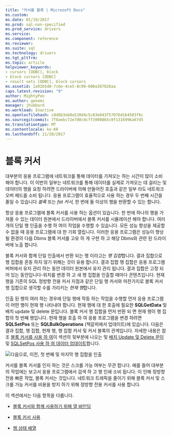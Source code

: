 ```yaml
---
title: "커서를 블록 | Microsoft Docs"
ms.custom: 
ms.date: 01/19/2017
ms.prod: sql-non-specified
ms.prod_service: drivers
ms.service: 
ms.component: reference
ms.reviewer: 
ms.suite: sql
ms.technology: drivers
ms.tgt_pltfrm: 
ms.topic: article
helpviewer_keywords:
- cursors [ODBC], block
- block cursors [ODBC]
- result sets [ODBC], block cursors
ms.assetid: 1a92b5d8-7c6e-4ce5-8c99-600a387026aa
caps.latest.revision: "9"
author: MightyPen
ms.author: genemi
manager: jhubbard
ms.workload: Inactive
ms.openlocfilehash: c8d6b3eb0a520d4c5c83e043f57076d164503f6c
ms.sourcegitcommit: 7f8aebc72e7d0c8cff3990865c9f1316996a67d5
ms.translationtype: MT
ms.contentlocale: ko-KR
ms.lasthandoff: 11/20/2017
---
```

# <a name="block-cursors"></a>블록 커서
대부분의 응용 프로그램에 네트워크를 통해 데이터를 가져오는 하는 시간이 많이 소비 해야 합니다. 이 이번의 일부는 네트워크를 통해 데이터를 실제로 가져오는 데 걸리는 및 데이터의 행을 요청 하려면 드라이버에 의해 만들어진 호출과 같은 일부 라도 네트워크 오버 헤드를 소비 됩니다. 응용 프로그램이 효율적으로 사용 하는 경우 두 번째 시간을 줄일 수 있습니다 *블록* 또는 *fat* *커서,* 한 번에 둘 이상의 행을 반환할 수 있는 합니다.  
  
 항상 응용 프로그램에 블록 커서를 사용 하는 옵션이 있습니다. 한 번에 하나의 행을 가져올 수 있는 데이터 원본에서 드라이버에서 블록 커서를 시뮬레이션 해야 합니다. 여러 개의 단일 행 인출을 수행 하 여이 작업을 수행할 수 있습니다. 모든 성능 향상을 제공할 수 없을 때 응용 프로그램에 대 한 기회 열립니다. 이러한 응용 프로그램은 성능이 향상 될 환경의 다음 Dbms 블록 커서를 고유 하 게 구현 하 고 해당 Dbms와 관련 된 드라이버에 노출 합니다.  
  
 블록 커서와 함께 단일 인출에서 반환 되는 행 이라고는 *행 집합*합니다. 결과 집합으로 행 집합을 혼동 하지 않기 위해는 것이 유용 합니다. 결과 집합 행 집합은 응용 프로그램 버퍼에서 유지 관리 하는 동안 데이터 원본에서 유지 관리 됩니다. 결과 집합은 고정 되어 있는 동안입니다-위치를 변경 하 고 새 행 집합을 인출할 때마다 콘텐츠입니다. 현재 행을 기존의 SQL 정방향 전용 커서 지점과 같은 단일 행 커서와 마찬가지로 블록 커서 행 집합으로 생각할 수를 가리키는 *현재 행*합니다.  
  
 인출 된 행의 여러 하는 경우에 단일 행에 작동 하는 작업을 수행할 먼저 응용 프로그램이 어떤 행이 현재 행 나타내야 합니다. 현재 행에 대 한 호출에 필요한 **SQLGetData** 및 배치 update 및 delete 문입니다. 블록 커서 행 집합을 먼저 반환 되 면 현재 행이 행 집합의 첫 번째 행입니다. 현재 행을 호출 하 여 응용 프로그램을 변경 하려면 **SQLSetPos** 또는 **SQLBulkOperations** (책갈피에서 업데이트)에 있습니다. 다음은 결과 집합, 행 집합, 현재 행, 행 집합 커서 및 커서 블록의 관계입니다. 자세한 내용은 참조 [블록 커서를 사용 하 여](../../../odbc/reference/develop-app/using-block-cursors.md)이 섹션의 뒷부분에 나오는 및 [배치 Update 및 Delete 문이](../../../odbc/reference/develop-app/positioned-update-and-delete-statements.md) 및 [SQLSetPos 사용 하 여 데이터 업데이트](../../../odbc/reference/develop-app/updating-data-with-sqlsetpos.md)합니다.  
  
 ![다음으로, 이전, 첫 번째 및 마지막 행 집합을 인출](../../../odbc/reference/develop-app/media/pr20_2.gif "pr20_2")  
  
 커서를 블록 커서를 인지 하는 것은 스크롤 가능 여부는 무관 합니다. 예를 들어 대부분의 작업에는 보고서 응용 프로그램에서 검색 하 고 행 인쇄 소비 됩니다. 이 인해 정방향 전용 빠른 작업, 블록 커서는 것입니다. 네트워크 트래픽을 줄이기 위해 블록 커서 및 스크롤 가능 커서를 비용을 방지 하기 위해 정방향 전용 커서를 사용 합니다.  
  
 이 섹션에서는 다음 항목을 다룹니다.  
  
-   [블록 커서와 함께 사용하기 위해 열 바인딩](../../../odbc/reference/develop-app/binding-columns-for-use-with-block-cursors.md)  
  
-   [블록 커서 사용](../../../odbc/reference/develop-app/using-block-cursors.md)  
  
-   [행 상태 배열](../../../odbc/reference/develop-app/row-status-array.md)

